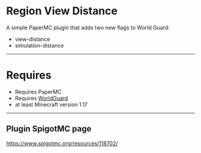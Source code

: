 # Region View Distance
A simple PaperMC plugin that adds two new flags to World Guard:
- view-distance
- simulation-distance

---

# Requires
- Requires PaperMC
- Requires [WorldGuard](https://dev.bukkit.org/projects/worldguard)
- at least Minecraft version 1.17

---

## Plugin SpigotMC page
https://www.spigotmc.org/resources/118702/
